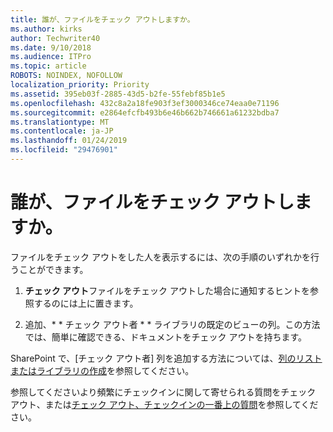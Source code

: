```yaml
---
title: 誰が、ファイルをチェック アウトしますか。
ms.author: kirks
author: Techwriter40
ms.date: 9/10/2018
ms.audience: ITPro
ms.topic: article
ROBOTS: NOINDEX, NOFOLLOW
localization_priority: Priority
ms.assetid: 395eb03f-2885-43d5-b2fe-55febf85b1e5
ms.openlocfilehash: 432c8a2a18fe903f3ef3000346ce74eaa0e71196
ms.sourcegitcommit: e2864efcfb493b6e46b662b746661a61232bdba7
ms.translationtype: MT
ms.contentlocale: ja-JP
ms.lasthandoff: 01/24/2019
ms.locfileid: "29476901"
---
```

# <a name="who-has-a-file-checked-out"></a>誰が、ファイルをチェック アウトしますか。

ファイルをチェック アウトをした人を表示するには、次の手順のいずれかを行うことができます。
  
1. **チェック アウト**ファイルをチェック アウトした場合に通知するヒントを参照するのには上に置きます。 
    
2. 追加、* * チェック アウト者 * * ライブラリの既定のビューの列。この方法では、簡単に確認できる、ドキュメントをチェック アウトを持ちます。 
    
SharePoint で、[チェック アウト者] 列を追加する方法については、[列のリストまたはライブラリの作成](https://go.microsoft.com/fwlink/?linkid=2019591)を参照してください。 
  
参照してくださいより頻繁にチェックインに関して寄せられる質問をチェック アウト、または[チェック アウト、チェックインの一番上の質問](https://go.microsoft.com/fwlink/?linkid=2018786)を参照してください。
  

